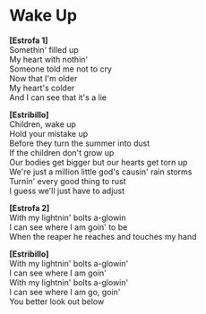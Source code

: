 # Wake Up

**[Estrofa 1]**  
Somethin' filled up  
My heart with nothin'  
Someone told me not to cry  
Now that I'm older  
My heart's colder  
And I can see that it's a lie

**[Estribillo]**  
Children, wake up  
Hold your mistake up  
Before they turn the summer into dust  
If the children don't grow up  
Our bodies get bigger but our hearts get torn up  
We're just a million little god's causin' rain storms  
Turnin' every good thing to rust  
I guess we'll just have to adjust

**[Estrofa 2]**  
With my lightnin' bolts a-glowin  
I can see where I am goin' to be  
When the reaper he reaches and touches my hand

**[Estribillo]**  
With my lightnin' bolts a-glowin'  
I can see where I am goin'  
With my lightnin' bolts a-glowin'  
I can see where I am go, goin'  
You better look out below
